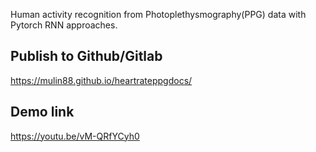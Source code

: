 Human activity recognition from Photoplethysmography(PPG) data
with Pytorch RNN approaches.

## Publish to Github/Gitlab
https://mulin88.github.io/heartrateppgdocs/

## Demo link
https://youtu.be/vM-QRfYCyh0
